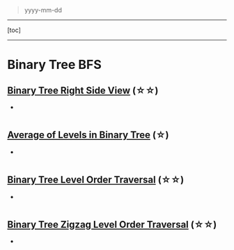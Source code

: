 > yyyy-mm-dd

---

[toc]

---

# Binary Tree BFS

## [Binary Tree Right Side View](https://leetcode.com/problems/binary-tree-right-side-view)  (☆☆) ͏

- 

```python

```

## [Average of Levels in Binary Tree](https://leetcode.com/problems/average-of-levels-in-binary-tree)  (☆) ͏

- 

```python

```

## [Binary Tree Level Order Traversal](https://leetcode.com/problems/binary-tree-level-order-traversal)  (☆☆) ͏

- 

```python

```

## [Binary Tree Zigzag Level Order Traversal](https://leetcode.com/problems/binary-tree-zigzag-level-order-traversal)  (☆☆) ͏

- 

```python

```


